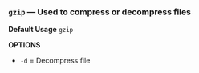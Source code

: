 ### `gzip` — Used to compress or decompress files

**Default Usage**
	`gzip` 

**OPTIONS**
- `-d` = Decompress file

